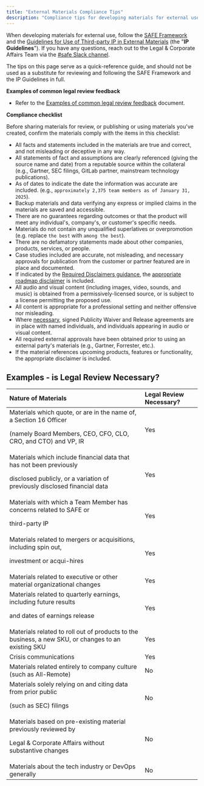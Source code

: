 ```yaml
---
title: "External Materials Compliance Tips"
description: "Compliance tips for developing materials for external use"
---
```


When developing materials for external use, follow the [SAFE Framework](/handbook/legal/safe-framework/) and the [Guidelines for Use of Third-party IP in External Materials](/handbook/legal/ip-public-materials-guidelines/) (the "**IP Guidelines**"). If you have any questions, reach out to the Legal & Corporate Affairs Team via the [#safe Slack channel](https://app.slack.com/client/T02592416/C01UZQ63WFQ).

 The tips on this page serve as a quick-reference guide, and should not be used as a substitute for reviewing and following the SAFE Framework and the IP Guidelines in full.

**Examples of common legal review feedback**

- Refer to the [Examples of common legal review feedback](https://docs.google.com/document/d/1LwubBXXsacErxmrE4F_x3AOk2b6V4ZJU_tCLUgTZ1kc/preview?tab=t.0) document.

**Compliance checklist**

Before sharing materials for review, or publishing or using materials you've created, confirm the materials comply with the items in this checklist:

- All facts and statements included in the materials are true and correct, and not misleading or deceptive in any way.
- All statements of fact and assumptions are clearly referenced (giving the source name and date) from a reputable source within the collateral (e.g., Gartner, SEC filings, GitLab partner, mainstream technology publications).
- As of dates to indicate the date the information was accurate are included. (e.g., `approximately 2,375 team members as of January 31, 2025`).
- Backup materials and data verifying any express or implied claims in the materials are saved and accessible.
- There are no guarantees regarding outcomes or that the product will meet any individual's, company's, or customer's specific needs.
- Materials do not contain any unqualified superlatives or overpromotion (e.g. replace `the best` with `among the best`).
- There are no defamatory statements made about other companies, products, services, or people.
- Case studies included are accurate, not misleading, and necessary approvals for publication from the customer or partner featured are in place and documented.
- If indicated by the [Required Disclaimers guidance](/handbook/product/product-processes/product-safe-guidance/#required-disclaimers), the [appropriate roadmap disclaimer](https://docs.google.com/presentation/d/1hbf9AnFj_E5Y_Yg_WWoy_R0WJXZZLV0zWpMUHqnIs3c/edit#slide=id.ge2b39964d2_0_144) is included.
- All audio and visual content (including images, video, sounds, and music) is obtained from a permissively-licensed source, or is subject to a license permitting the proposed use.
- All content is appropriate for a professional setting and neither offensive nor misleading.
- Where [necessary](/handbook/legal/publicity-waiver-release), signed Publicity Waiver and Release agreements are in place with named individuals, and individuals appearing in audio or visual content.
- All required external approvals have been obtained prior to using an external party's materials (e.g., Gartner, Forrester, etc.).
- If the material references upcoming products, features or functionality, the appropriate disclaimer is included. 

## Examples - is Legal Review Necessary?

| Nature of Materials | Legal Review Necessary? |
|:--------------------|:------------------------|
|Materials which quote, or are in the name of, a Section 16 Officer <p> (namely Board Members, CEO, CFO, CLO, CRO, and CTO) and VP, IR |Yes|
|Materials which include financial data that has not been previously <p> disclosed publicly, or a variation of previously disclosed financial data|Yes|
|Materials with which a Team Member has concerns related to SAFE or <p> third-party IP|Yes|
|Materials related to mergers or acquisitions, including spin out, <p> investment or acqui-hires|Yes|
|Materials related to executive or other material organizational changes|Yes|
|Materials related to quarterly earnings, including future results <p> and dates of earnings release|Yes|
|Materials related to roll out of products to the business, a new SKU, or changes to an existing SKU|Yes|
|Crisis communications|Yes|
|Materials related entirely to company culture (such as All-Remote)|No|
|Materials solely relying on and citing data from prior public <p> (such as SEC) filings|No|
|Materials based on pre-existing material previously reviewed by <p> Legal & Corporate Affairs without substantive changes|No|
|Materials  about the tech industry or DevOps generally|No|
